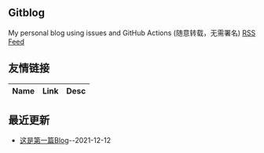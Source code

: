 ## Gitblog
My personal blog using issues and GitHub Actions (随意转载，无需署名)
[RSS Feed](https://raw.githubusercontent.com/tiankonganddahai/myblog/master/feed.xml)
## 友情链接
| Name | Link | Desc | 
 | ---- | ---- | ---- |
## 最近更新
- [这是第一篇Blog](https://github.com/tiankonganddahai/myblog/issues/1)--2021-12-12
